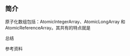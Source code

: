 ## 简介

原子化数组包括：AtomicIntegerArray、AtomicLongArray 和 AtomicReferenceArray。其共有的特点就是






总结




参考资料

